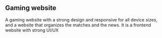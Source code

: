 ## Gaming website
A gaming website with a strong design and responsive for all device sizes, and a website that organizes the matches and the news. It is a frontend website with strong UI/UX
